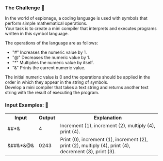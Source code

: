 ### The Challenge 📝
In the world of espionage, a coding language is used with symbols that perform simple mathematical operations. </br>
Your task is to create a mini compiler that interprets and executes programs written in this symbol language.

The operations of the language are as follows:

 - "#" Increases the numeric value by 1.
 - "@" Decreases the numeric value by 1.
 - "*" Multiplies the numeric value by itself.
 - "&" Prints the current numeric value.

The initial numeric value is 0 and the operations should be applied in the order in which they appear in the string of symbols. </br>
Develop a mini compiler that takes a text string and returns another text string with the result of executing the program.

### Input Examples: 📄
<table>
  <tr>
    <th>Input</th>
    <th>Output</th>
    <th>Explanation</th>
  </tr>
  <tr>
    <td>##*&</td>
    <td>4</td>
    <td>Increment (1), increment (2), multiply (4), print (4).</td>
  </tr>
  <tr>
    <td>&##&*&@&</td>
    <td>0243</td>
    <td>Print (0), increment (1), increment (2), print (2), multiply (4), print (4), decrement (3), print (3).</td>
  </tr>
</table>